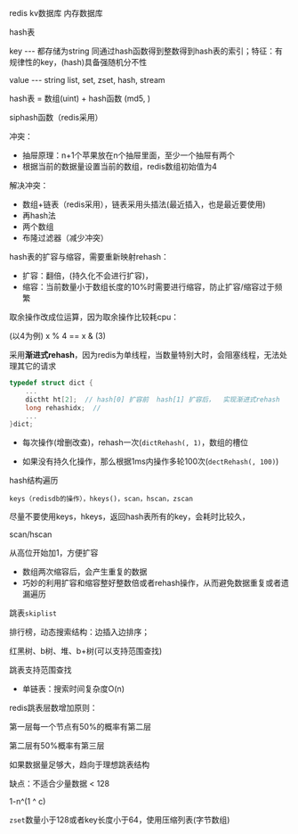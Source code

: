 redis  kv数据库  内存数据库

hash表

key --- 都存储为string   同通过hash函数得到整数得到hash表的索引；特征：有规律性的key，(hash)具备强随机分不性

value --- string list, set, zset, hash, stream

hash表 = 数组(uint) + hash函数 (md5, )

siphash函数（redis采用）

冲突：

- 抽屉原理：n+1个苹果放在n个抽屉里面，至少一个抽屉有两个
- 根据当前的数据量设置当前的数组，redis数组初始值为4

解决冲突：

- 数组+链表（redis采用），链表采用头插法(最近插入，也是最近要使用)
- 再hash法
- 两个数组
- 布隆过滤器（减少冲突）

hash表的扩容与缩容，需要重新映射rehash：

- 扩容：翻倍，(持久化不会进行扩容)，
- 缩容：当前数量小于数组长度的10%时需要进行缩容，防止扩容/缩容过于频繁

取余操作改成位运算，因为取余操作比较耗cpu：

(以4为例)    x % 4 == x & (3)    

采用**渐进式rehash**，因为redis为单线程，当数量特别大时，会阻塞线程，无法处理其它的请求

```c
typedef struct dict {
    ...
    dictht ht[2];  // hash[0] 扩容前  hash[1] 扩容后，  实现渐进式rehash
    long rehashidx;  //
    ...
}dict;
```

- 每次操作(增删改查)，rehash一次(`dictRehash(, 1)`，数组的槽位

- 如果没有持久化操作，那么根据1ms内操作多轮100次(`dectRehash(, 100)`)



hash结构遍历

`keys（redisdb的操作），hkeys()，scan，hscan，zscan`

尽量不要使用keys，hkeys，返回hash表所有的key，会耗时比较久，

scan/hscan

从高位开始加1，方便扩容

- 数组两次缩容后，会产生重复的数据
- 巧妙的利用扩容和缩容整好整数倍或者rehash操作，从而避免数据重复或者遗漏遍历



跳表`skiplist`

排行榜，动态搜索结构：边插入边排序；

红黑树、b树、堆、b+树(可以支持范围查找)

跳表支持范围查找

- 单链表：搜索时间复杂度O(n)

redis跳表层数增加原则：

第一层每一个节点有50%的概率有第二层

第二层有50%概率有第三层

如果数据量足够大，趋向于理想跳表结构

缺点：不适合少量数据  < 128

1-n^(1 ^ c)

`zset`数量小于128或者key长度小于64，使用压缩列表(字节数组)



























